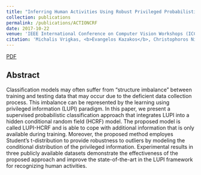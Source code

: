 ```yaml
---
title: "Inferring Human Activities Using Robust Privileged Probabilistic Learning"
collection: publications
permalink: /publications/ACTIONCRF
date: 2017-10-22
venue: 'IEEE International Conference on Computer Vision Workshops (ICCVW 2017)'
citation: 'Michalis Vrigkas, <b>Evangelos Kazakos</b>, Christophoros Nikou, Ioannis A Kakadiaris. <i>Proceedings of the IEEE International Conference on Computer Vision Workshops</i>. <b>ICCVW 2017</b>.'
---
```

[PDF](http://openaccess.thecvf.com/content_ICCV_2017_workshops/papers/w38/Vrigkas_Inferring_Human_Activities_ICCV_2017_paper.pdf)

## Abstract
Classification models may often suffer from “structure imbalance” between training 
and testing data that may occur due to the deficient data collection process. 
This imbalance can be represented by the learning using privileged information 
(LUPI) paradigm. In this paper, we present a supervised probabilistic classification 
approach that integrates LUPI into a hidden conditional random field (HCRF) 
model. The proposed model is called LUPI-HCRF and is able to cope with additional 
information that is only available during training. Moreover, the proposed 
method employes Student’s t-distribution to provide robustness to outliers by 
modeling the conditional distribution of the privileged information. 
Experimental results in three publicly available datasets demonstrate the 
effectiveness of the proposed approach and improve the state-of-the-art in the 
LUPI framework for recognizing human activities.
